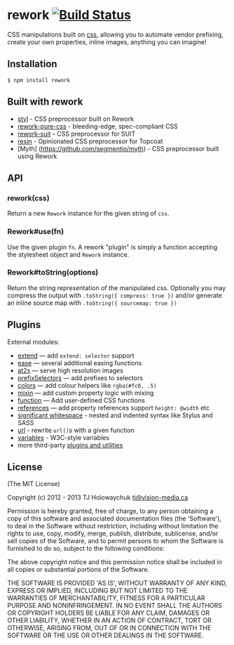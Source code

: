# rework [![Build Status](https://travis-ci.org/reworkcss/rework.png)](https://travis-ci.org/reworkcss/rework)

  CSS manipulations built on [css](https://github.com/reworkcss/css),
  allowing you to automate vendor prefixing, create your own properties,
  inline images, anything you can imagine!

## Installation

    $ npm install rework

## Built with rework

  - [styl](https://github.com/visionmedia/styl) - CSS preprocessor built on Rework
  - [rework-pure-css](https://github.com/ianstormtaylor/rework-pure-css) - bleeding-edge, spec-compliant CSS
  - [rework-suit](https://github.com/suitcss/rework-suit) - CSS preprocessor for SUIT
  - [resin](https://github.com/topcoat/resin) - Opinionated CSS preprocessor for Topcoat
  - [Myth] (https://github.com/segmentio/myth) -  CSS preprocessor built using Rework

## API

### rework(css)

  Return a new `Rework` instance for the given string of `css`.

### Rework#use(fn)

  Use the given plugin `fn`. A rework "plugin" is simply a function accepting
  the stylesheet object and `Rework` instance.

### Rework#toString(options)

  Return the string representation of the manipulated css. Optionally you may
  compress the output with `.toString({ compress: true })` and/or generate an
  inline source map with `.toString({ sourcemap: true })`

## Plugins

  External modules:

  - [extend](https://github.com/reworkcss/rework-inherit/) — add `extend: selector` support
  - [ease](https://github.com/reworkcss/rework-plugin-ease/) — several additional easing functions
  - [at2x](https://github.com/reworkcss/rework-plugin-at2x/) — serve high resolution images
  - [prefixSelectors](https://github.com/reworkcss/rework-plugin-prefix-selectors) — add prefixes to selectors
  - [colors](https://github.com/reworkcss/rework-plugin-colors/) — add colour helpers like `rgba(#fc0, .5)`
  - [mixin](https://github.com/reworkcss/rework-plugin-mixin/) — add custom property logic with mixing
  - [function](https://github.com/reworkcss/rework-plugin-function/) — Add user-defined CSS functions
  - [references](https://github.com/reworkcss/rework-plugin-references/) — add property references support `height: @width` etc
  - [significant whitespace](https://github.com/reworkcss/css-whitespace) - nested and indented syntax like Stylus and SASS
  - [url](https://github.com/reworkcss/rework-plugin-url/) - rewrite `url()`s with a given function
  - [variables](https://github.com/reworkcss/rework-vars/) - W3C-style variables
  - more third-party [plugins and utilities](https://github.com/reworkcss/rework/wiki/Plugins-and-Utilities)

## License

(The MIT License)

Copyright (c) 2012 - 2013 TJ Holowaychuk <tj@vision-media.ca>

Permission is hereby granted, free of charge, to any person obtaining a copy of
this software and associated documentation files (the 'Software'), to deal in
the Software without restriction, including without limitation the rights to
use, copy, modify, merge, publish, distribute, sublicense, and/or sell copies
of the Software, and to permit persons to whom the Software is furnished to do
so, subject to the following conditions:

The above copyright notice and this permission notice shall be included in all
copies or substantial portions of the Software.

THE SOFTWARE IS PROVIDED 'AS IS', WITHOUT WARRANTY OF ANY KIND, EXPRESS OR
IMPLIED, INCLUDING BUT NOT LIMITED TO THE WARRANTIES OF MERCHANTABILITY,
FITNESS FOR A PARTICULAR PURPOSE AND NONINFRINGEMENT. IN NO EVENT SHALL THE
AUTHORS OR COPYRIGHT HOLDERS BE LIABLE FOR ANY CLAIM, DAMAGES OR OTHER
LIABILITY, WHETHER IN AN ACTION OF CONTRACT, TORT OR OTHERWISE, ARISING FROM,
OUT OF OR IN CONNECTION WITH THE SOFTWARE OR THE USE OR OTHER DEALINGS IN THE
SOFTWARE.

